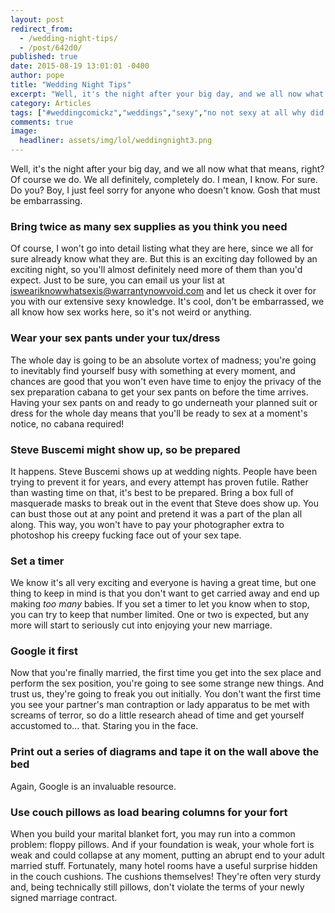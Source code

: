 ```yaml
---
layout: post
redirect_from: 
  - /wedding-night-tips/
  - /post/642d0/
published: true
date: 2015-08-19 13:01:01 -0400
author: pope
title: "Wedding Night Tips"
excerpt: "Well, it's the night after your big day, and we all now what that means, right? Of course we do. We all definitely, completely do. I mean, I know. For sure. Do you? Boy, I just feel sorry for anyone who doesn't know. Gosh that must be embarrassing."
category: Articles
tags: ["#weddingcomickz","weddings","sexy","no not sexy at all why did I add that tag","parent-sex","babies","safety first","How It's Made","gettin' it","sex pants","grown up stuff","adult things","Steve Buscemi","wedding night","man contraptions","floppy things","sex cabana","lady apparatus","floppy pillows"]
comments: true 
image:
  headliner: assets/img/lol/weddingnight3.png
---
```


Well, it's the night after your big day, and we all now what that means, right? Of course we do. We all definitely, completely do. I mean, I know. For sure. Do you? Boy, I just feel sorry for anyone who doesn't know. Gosh that must be embarrassing.

### Bring twice as many sex supplies as you think you need

Of course, I won't go into detail listing what they are here, since we all for sure already know what they are. But this is an exciting day followed by an exciting night, so you'll almost definitely need more of them than you'd expect. Just to be sure, you can email us your list at [isweariknowwhatsexis@warrantynowvoid.com](mailto:isweariknowwhatsexis@warrantynowvoid.com) and let us check it over for you with our extensive sexy knowledge. It's cool, don't be embarrassed, we all know how sex works here, so it's not weird or anything.

### Wear your sex pants under your tux/dress

The whole day is going to be an absolute vortex of madness; you're going to inevitably find yourself busy with something at every moment, and chances are good that you won't even have time to enjoy the privacy of the sex preparation cabana to get your sex pants on before the time arrives. Having your sex pants on and ready to go underneath your planned suit or dress for the whole day means that you'll be ready to sex at a moment's notice, no cabana required!

### Steve Buscemi might show up, so be prepared

It happens. Steve Buscemi shows up at wedding nights. People have been trying to prevent it for years, and every attempt has proven futile. Rather than wasting time on that, it's best to be prepared. Bring a box full of masquerade masks to break out in the event that Steve does show up. You can bust those out at any point and pretend it was a part of the plan all along. This way, you won't have to pay your photographer extra to photoshop his creepy fucking face out of your sex tape.

### Set a timer

We know it's all very exciting and everyone is having a great time, but one thing to keep in mind is that you don't want to get carried away and end up making _too many_ babies. If you set a timer to let you know when to stop, you can try to keep that number limited. One or two is expected, but any more will start to seriously cut into enjoying your new marriage.

### Google it first

Now that you're finally married, the first time you get into the sex place and perform the sex position, you're going to see some strange new things. And trust us, they're going to freak you out initially. You don't want the first time you see your partner's man contraption or lady apparatus to be met with screams of terror, so do a little research ahead of time and get yourself accustomed to... that. Staring you in the face.

### Print out a series of diagrams and tape it on the wall above the bed

Again, Google is an invaluable resource.

### Use couch pillows as load bearing columns for your fort

When you build your marital blanket fort, you may run into a common problem: floppy pillows. And if your foundation is weak, your whole fort is weak and could collapse at any moment, putting an abrupt end to your adult married stuff. Fortunately, many hotel rooms have a useful surprise hidden in the couch cushions. The cushions themselves! They're often very sturdy and, being technically still pillows, don't violate the terms of your newly signed marriage contract.